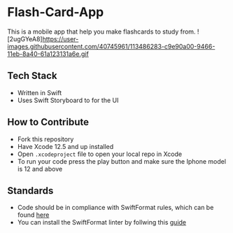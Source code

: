 # Flash-Card-App
This is a mobile app that help you make flashcards to study from.
![2ugGYeA8]https://user-images.githubusercontent.com/40745961/113486283-c9e90a00-9466-11eb-8a40-61a123131a6e.gif

## Tech Stack
- Written in Swift
- Uses Swift Storyboard to for the UI

## How to Contribute
- Fork this repository
- Have Xcode 12.5 and up installed
- Open ```.xcodeproject``` file to open your local repo in Xcode
- To run your code press the play button and make sure the Iphone model is 12 and above

## Standards
- Code should be in compliance with SwiftFormat rules, which can be found [here](https://github.com/nicklockwood/SwiftFormat/blob/master/Rules.md)
- You can install the SwiftFormat linter by follwing this [guide](https://github.com/nicklockwood/SwiftFormat#how-do-i-install-it)
